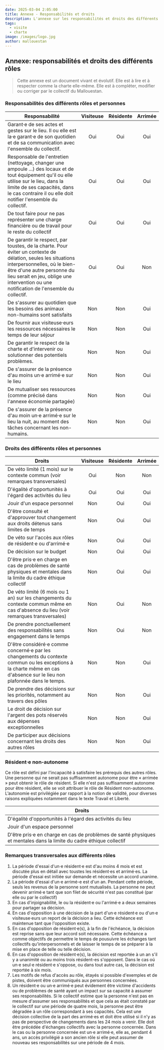 ```yaml
---
date: 2025-03-04 2:05:00
title: Annexe - Responsabilités et droits
description: L'annexe sur les responsabilités et droits des différents rôles du Mallouestan.
tags:
  - visite
  - charte
image: /images/logo.jpg
author: mallouestan
---
```


## Annexe: responsabilités et droits des différents rôles

> Cette annexe est un document vivant et évolutif. Elle est à lire et à respecter comme la charte elle-même. Elle est à compléter, modifier ou corriger par le collectif du Mallouestan.

### Responsabilités des différents rôles et personnes

| Responsabilité                                                                                                                                                                                                                                                       | Visiteuse | Résidente | Arrimée |
| -------------------------------------------------------------------------------------------------------------------------------------------------------------------------------------------------------------------------------------------------------------------- | :-------: | :-------: | :-----: |
| Garant·e de ses actes et gestes sur le lieu. Il ou elle est la·e garant·e de son quotidien et de sa communication avec l'ensemble du collectif.                                                                                                                          |    Oui    |    Oui    |   Oui   |
| Responsable de l'entretien (nettoyage, changer une ampoule ...) des locaux et de tout équipement qu'il ou elle utilise sur le lieu, dans la limite de ses capacités, dans le cas contraire il ou elle doit notifier l'ensemble du collectif.                         |    Oui    |    Oui    |   Oui   |
| De tout faire pour ne pas représenter une charge financière ou de travail pour le reste du collectif                                                                                                                                                                 |    Oui    |    Oui    |   Oui   |
| De garantir le respect, par toustes, de la charte. Pour éviter un contexte de délation, seules les situations interpersonnelles, où le bien-être d'une autre personne du lieu serait en jeu, oblige une intervention ou une notification de l'ensemble du collectif. |    Oui    |    Oui    |   Non   |
| De s'assurer au quotidien que les besoins des animaux non-humains sont satisfaits                                                                                                                                                                                    |    Non    |    Non    |   Oui   |
| De fournir aux visiteuse·eurs les ressources nécessaires le temps de leur séjour<br>                                                                                                                                                                                 |    Non    |    Non    |   Oui   |
| De garantir le respect de la charte et d'intervenir ou solutionner des potentiels problèmes.                                                                                                                                                                         |    Non    |    Non    |   Oui   |
| De s'assurer de la présence d'au moins un·e arrimé·e sur le lieu<br>                                                                                                                                                                                                 |    Non    |    Non    |   Oui   |
| De mutualiser ses ressources (comme précisé dans l'annexe économie partagée)                                                                                                                                                                                              |    Non    |    Non    |   Oui   |
| De s'assurer de la présence d'au moin un·e arrimé·e sur le lieu la nuit, au moment des tâches concernant les non-humains.                                                                                                                                            |    Non    |    Non    |   Oui   |

### Droits des différents rôles et personnes 

| Droits                                                                                                                                                                 | Visiteuse | Résidente | Arrimée |
| ---------------------------------------------------------------------------------------------------------------------------------------------------------------------- | :-------: | :-------: | :-----: |
| De véto limité (1 mois) sur le contexte commun (voir remarques transversales)                                                                                          |    Oui    |    Non    |   Non   |
| D'égalité d'opportunités à l'égard des activités du lieu                                                                                                               |    Oui    |    Oui    |   Oui   |
| Jouir d'un espace personnel                                                                                                                                            |    Non    |    Oui    |   Oui   |
| D'être consulté et d'approuver tout changement aux droits détenus sans limites de temps                                                                              |    Non    |    Oui    |   Oui   |
| De véto sur l'accès aux rôles de résident·e ou d'arrimé·e                                                                                                               |    Non    |    Oui    |   Oui   |
| De décision sur le budget                                                                                                                                              |    Non    |    Oui    |   Oui   |
| D'être pris·e en charge en cas de problèmes de santé physiques et mentales dans la limite du cadre éthique collectif                                                                                                                                              |    Non    |    Oui    |   Oui   |
| De véto limité (6 mois ou 1 an) sur les changements du contexte commun même en cas d'absence du lieu (voir remarques transversales)                                     |    Non    |    Oui    |   Non   |
| De prendre ponctuellement des responsabilités sans engagement dans le temps                                                                                            |    Non    |    Oui    |   Non   |
| D'être considéré·e comme concerné·e par les changements du contexte commun ou les exceptions à la charte même en cas d'absence sur le lieu non plafonnée dans le temps. |    Non    |    Non    |   Oui   |
| De prendre des décisions sur les priorités, notamment au travers des pôles                                                                                              |    Non    |    Non    |   Oui   |
| Le droit de décision sur l'argent des pots réservés aux dépenses exceptionnelles                                                                                       |    Non    |    Non    |   Oui   |
| De participer aux décisions concernant les droits des autres rôles                                                                                                     |    Non    |    Non    |   Oui   |

### Résident·e non-autonome

Ce rôle est défini par l'incapacité à satisfaire les prérequis des autres rôles. Une personne qui ne serait pas suffisamment autonome pour être « arrimée » peut obtenir le rôle de résident. Si elle n'est pas suffisamment autonome pour être résident, elle se voit attribuer le rôle de Résident non-autonome. L’autonomie est privilégiée par rapport à la notion de validité, pour diverses raisons expliquées notamment dans le texte Travail et Liberté.

| Droits                                                    |
| ------                                                    |
| D'égalité d'opportunités à l'égard des activités du lieu  |
| Jouir d'un espace personnel                               |
| D'être pris·e en charge en cas de problèmes de santé physiques et mentales dans la limite du cadre éthique collectif |

### Remarques transversales aux différents rôles

1. La période d'essai d'un·e résident·e est d'au moins 4 mois et est discutée plus en détail avec toustes les résident·es et arrimé·es. La période d'essai est initiée sur demande et nécessite un accord unanime.
2. La période d'essai d'un·e arrimé-e est d'un an. Pendant cette période, seuls les revenus de la personne sont mutualisés. La personne ne peut devenir arrimé·e tant que son filet de sécurité n'est pas constitué (par elle ou par le collectif) 
3. En cas d'injoignabilité, le ou la résident·e ou l'arrimé·e a deux semaines pour partager sa décision.
4. En cas d'opposition à une décision de la part d'un·e résident·e ou d'un·e visiteuse·eurs un report de la décision a lieu. Cette échéance est maintenue tant que l'opposition existe. 
5. En cas d'opposition de résident·e(s), à la fin de l'échéance, la décision est reprise sans que leur accord soit nécessaire. Cette échéance a comme objectifs de permettre le temps de pousuivre les échanges tant collectifs qu'interpersonnels et de laisser le temps de se préparer à la mise en place de telle ou telle décision.
6. En cas d'opposition de résident·e(s), la décision est reportée à un an s'il y a unanimité ou au moins trois résident-es s'opposent. Dans le cas oú un·e seul·e résident·e s'oppose, ou dans tout autre cas, la décision est reportée à six mois. 
7. Les motifs de refus d'accès au rôle, étayés si possible d'exemples et de pistes, doivent être communiqués aux personnes concernées.
8. Un résident·e ou un·e arrimé·e peut évidement être victime d'accidents ou de problèmes de santé ayant un impact sur sa capacité à assumer ses responsabilités. Si le collectif estime que la personne n'est pas en mesure d'assumer ses responsabilités et que cela as était constaté par le collectif sur une période de quatre mois, la personne peut être dégradée à un rôle correspondant à ses capacités. Cela est une décision collective de la part des arrimé·es et doit être utilisé si il n'y as pas de perspective de changements dans les 24 mois a venir. Elle doit être précédée d'échanges collectifs avec la personne concernée. Dans le cas ou la personne concernée est un·e arrimé·e, elle as, pendant 4 ans, un accès privilégié a son ancien rôle si elle peut assumer de nouveau ses responsabilités sur une période de 4 mois. 
